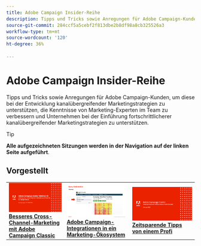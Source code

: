 ```yaml
---
title: Adobe Campaign Insider-Reihe
description: Tipps und Tricks sowie Anregungen für Adobe Campaign-Kunden, um diese bei der Entwicklung kanalübergreifender Marketingstrategien zu unterstützen, die Kenntnisse von Marketing-Experten im Team zu verbessern und Unternehmen bei der Einführung fortschrittlicherer kanalübergreifender Marketingstrategien zu unterstützen.
source-git-commit: 284ccf5a5cebf2f813dbe2b8df98a8cb325526a3
workflow-type: tm+mt
source-wordcount: '120'
ht-degree: 36%

---
```


# Adobe Campaign Insider-Reihe

Tipps und Tricks sowie Anregungen für Adobe Campaign-Kunden, um diese bei der Entwicklung kanalübergreifender Marketingstrategien zu unterstützen, die Kenntnisse von Marketing-Experten im Team zu verbessern und Unternehmen bei der Einführung fortschrittlicherer kanalübergreifender Marketingstrategien zu unterstützen.

>[!TIP]
>
>**Alle aufgezeichneten Sitzungen werden in der Navigation auf der linken Seite aufgeführt**.

## Vorgestellt

<table>
  <tr>
   <td>
      <a href="2022/cross-channel.md">
      <img alt="Besseres Cross-Channel-Marketing mit Adobe Campaign Classic" src="assets/cross-channel.png"/>
      </a>
      <div>
         <a href="./2022/cross-channel.md"><strong>Besseres Cross-Channel-Marketing mit Adobe Campaign Classic</strong></a>
         <br/>
      </div>
   </td>
   <td>
      <a href="2022/integrations.md">
      <img alt="Adobe Campaign-Integrationen in ein Marketing-Ökosystem" src="assets/integrations.png"/>
      </a>
      <div>
         <a href="./2022/integrations.md"><strong>Adobe Campaign-Integrationen in ein Marketing-Ökosystem</strong></a>
         <br/>
      </div>
   </td>
   <td>
      <a href="2022/tips.md">
      <img alt="Zeitsparende Tipps von einem Profi" src="./assets/tips.png"/>
      </a>
      <div>
         <a href="2022/tips.md"><strong>Zeitsparende Tipps von einem Profi</strong></a>
         <br/>
      </div>
   </td>
</table>